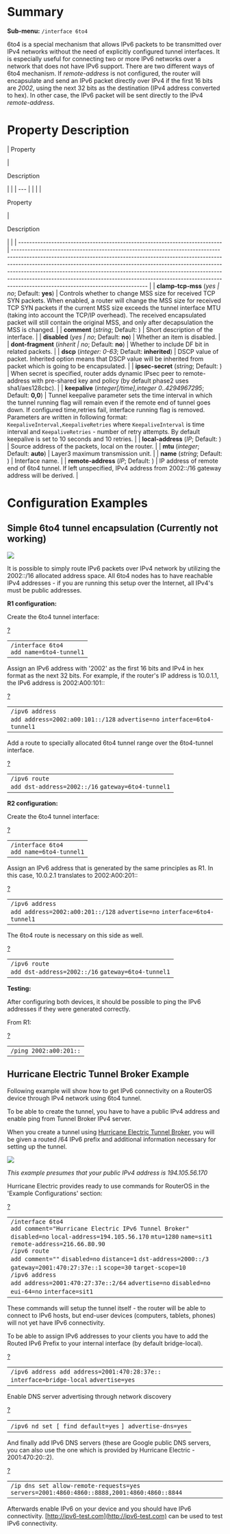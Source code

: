 # Summary

**Sub-menu:** `/interface 6to4`

6to4 is a special mechanism that allows IPv6 packets to be transmitted over IPv4 networks without the need of explicitly configured tunnel interfaces. It is especially useful for connecting two or more IPv6 networks over a network that does not have IPv6 support. There are two different ways of 6to4 mechanism. If _remote-address_ is not configured, the router will encapsulate and send an IPv6 packet directly over IPv4 if the first 16 bits are _2002_, using the next 32 bits as the destination (IPv4 address converted to hex). In other case, the IPv6 packet will be sent directly to the IPv4 _remote-address_.

# Property Description

| 
Property

 | 

Description

|     |
| --- |  |
|     |

Property

 | 

Description

|                                                                            |
| -------------------------------------------------------------------------- | ------------------------------------------------------------------------------------------------------------------------------------------------------------------------------------------------------------------------------------------------------------------------------------------------------------------------------------------------------------------------------------------------------------------------------------------------------- |
| **clamp-tcp-mss** (_yes                                                    | no_; Default: **yes**)                                                                                                                                                                                                                                                                                                                                                                                                                                  | Controls whether to change MSS size for received TCP SYN packets. When enabled, a router will change the MSS size for received TCP SYN packets if the current MSS size exceeds the tunnel interface MTU (taking into account the TCP/IP overhead). The received encapsulated packet will still contain the original MSS, and only after decapsulation the MSS is changed. |
| **comment** (_string_; Default: )                                          | Short description of the interface.                                                                                                                                                                                                                                                                                                                                                                                                                     |
| **disabled** (_yes                                                         | no_; Default: **no**)                                                                                                                                                                                                                                                                                                                                                                                                                                   | Whether an item is disabled.                                                                                                                                                                                                                                                                                                                                              |
| **dont-fragment** (_inherit                                                | no_; Default: **no**)                                                                                                                                                                                                                                                                                                                                                                                                                                   | Whether to include DF bit in related packets.                                                                                                                                                                                                                                                                                                                             |
| **dscp** (_integer: 0-63_; Default: **inherited**)                         | DSCP value of packet. Inherited option means that DSCP value will be inherited from packet which is going to be encapsulated.                                                                                                                                                                                                                                                                                                                           |
| **ipsec-secret** (_string_; Default: )                                     | When secret is specified, router adds dynamic IPsec peer to remote-address with pre-shared key and policy (by default phase2 uses sha1/aes128cbc).                                                                                                                                                                                                                                                                                                      |
| **keepalive** (_integer\[/time\],integer 0..4294967295_; Default: **0,0**) | Tunnel keepalive parameter sets the time interval in which the tunnel running flag will remain even if the remote end of tunnel goes down. If configured time,retries fail, interface running flag is removed. Parameters are written in following format: `KeepaliveInterval,KeepaliveRetries` where `KeepaliveInterval` is time interval and `KeepaliveRetries` - number of retry attempts. By default keepalive is set to 10 seconds and 10 retries. |
| **local-address** (_IP_; Default: )                                        | Source address of the packets, local on the router.                                                                                                                                                                                                                                                                                                                                                                                                     |
| **mtu** (_integer_; Default: **auto**)                                     | Layer3 maximum transmission unit.                                                                                                                                                                                                                                                                                                                                                                                                                       |
| **name** (_string_; Default: )                                             | Interface name.                                                                                                                                                                                                                                                                                                                                                                                                                                         |
| **remote-address** (_IP_; Default: )                                       | IP address of remote end of 6to4 tunnel. If left unspecified, IPv4 address from 2002::/16 gateway address will be derived.                                                                                                                                                                                                                                                                                                                              |

# Configuration Examples

## Simple 6to4 tunnel encapsulation (Currently not working)

![](https://help.mikrotik.com/docs/download/attachments/135004174/6to4-tunnel.jpg?version=1&modificationDate=1656683221465&api=v2)

It is possible to simply route IPv6 packets over IPv4 network by utilizing the 2002::/16 allocated address space. All 6to4 nodes has to have reachable IPv4 addresses - if you are running this setup over the Internet, all IPv4's must be public addresses.

**R1 configuration:**

Create the 6to4 tunnel interface:

[?](https://help.mikrotik.com/docs/display/ROS/6to4#)

<table border="0" cellpadding="0" cellspacing="0"><tbody><tr><td class="code"><div class="container" title="Hint: double-click to select code"><div class="line number1 index0 alt2" data-bidi-marker="true"><code class="ros constants">/interface 6to4</code></div><div class="line number2 index1 alt1" data-bidi-marker="true"><code class="ros functions">add </code><code class="ros value">name</code><code class="ros plain">=6to4-tunnel1</code></div></div></td></tr></tbody></table>

Assign an IPv6 address with '2002' as the first 16 bits and IPv4 in hex format as the next 32 bits. For example, if the router's IP address is 10.0.1.1, the IPv6 address is 2002:A00:101::

[?](https://help.mikrotik.com/docs/display/ROS/6to4#)

<table border="0" cellpadding="0" cellspacing="0"><tbody><tr><td class="code"><div class="container" title="Hint: double-click to select code"><div class="line number1 index0 alt2" data-bidi-marker="true"><code class="ros constants">/ipv6 address</code></div><div class="line number2 index1 alt1" data-bidi-marker="true"><code class="ros functions">add </code><code class="ros value">address</code><code class="ros plain">=2002:a00:101::/128</code> <code class="ros value">advertise</code><code class="ros plain">=no</code> <code class="ros value">interface</code><code class="ros plain">=6to4-tunnel1</code></div></div></td></tr></tbody></table>

Add a route to specially allocated 6to4 tunnel range over the 6to4-tunnel interface.

[?](https://help.mikrotik.com/docs/display/ROS/6to4#)

<table border="0" cellpadding="0" cellspacing="0"><tbody><tr><td class="code"><div class="container" title="Hint: double-click to select code"><div class="line number1 index0 alt2" data-bidi-marker="true"><code class="ros constants">/ipv6 route</code></div><div class="line number2 index1 alt1" data-bidi-marker="true"><code class="ros functions">add </code><code class="ros value">dst-address</code><code class="ros plain">=2002::/16</code> <code class="ros value">gateway</code><code class="ros plain">=6to4-tunnel1</code></div></div></td></tr></tbody></table>

**R2 configuration:**

Create the 6to4 tunnel interface:

[?](https://help.mikrotik.com/docs/display/ROS/6to4#)

<table border="0" cellpadding="0" cellspacing="0"><tbody><tr><td class="code"><div class="container" title="Hint: double-click to select code"><div class="line number1 index0 alt2" data-bidi-marker="true"><code class="ros constants">/interface 6to4</code></div><div class="line number2 index1 alt1" data-bidi-marker="true"><code class="ros functions">add </code><code class="ros value">name</code><code class="ros plain">=6to4-tunnel1</code></div></div></td></tr></tbody></table>

Assign an IPv6 address that is generated by the same principles as R1. In this case, 10.0.2.1 translates to 2002:A00:201::

[?](https://help.mikrotik.com/docs/display/ROS/6to4#)

<table border="0" cellpadding="0" cellspacing="0"><tbody><tr><td class="code"><div class="container" title="Hint: double-click to select code"><div class="line number1 index0 alt2" data-bidi-marker="true"><code class="ros constants">/ipv6 address</code></div><div class="line number2 index1 alt1" data-bidi-marker="true"><code class="ros functions">add </code><code class="ros value">address</code><code class="ros plain">=2002:a00:201::/128</code> <code class="ros value">advertise</code><code class="ros plain">=no</code> <code class="ros value">interface</code><code class="ros plain">=6to4-tunnel1</code></div></div></td></tr></tbody></table>

The 6to4 route is necessary on this side as well.

[?](https://help.mikrotik.com/docs/display/ROS/6to4#)

<table border="0" cellpadding="0" cellspacing="0"><tbody><tr><td class="code"><div class="container" title="Hint: double-click to select code"><div class="line number1 index0 alt2" data-bidi-marker="true"><code class="ros constants">/ipv6 route</code></div><div class="line number2 index1 alt1" data-bidi-marker="true"><code class="ros functions">add </code><code class="ros value">dst-address</code><code class="ros plain">=2002::/16</code> <code class="ros value">gateway</code><code class="ros plain">=6to4-tunnel1</code></div></div></td></tr></tbody></table>

**Testing:**

After configuring both devices, it should be possible to ping the IPv6 addresses if they were generated correctly.

From R1:

[?](https://help.mikrotik.com/docs/display/ROS/6to4#)

<table border="0" cellpadding="0" cellspacing="0"><tbody><tr><td class="code"><div class="container" title="Hint: double-click to select code"><div class="line number1 index0 alt2" data-bidi-marker="true"><code class="ros constants">/</code><code class="ros functions">ping </code><code class="ros plain">2002</code><code class="ros constants">:a00:201::</code></div></div></td></tr></tbody></table>

## Hurricane Electric Tunnel Broker Example

Following example will show how to get IPv6 connectivity on a RouterOS device through IPv4 network using 6to4 tunnel.

To be able to create the tunnel, you have to have a public IPv4 address and enable ping from Tunnel Broker IPv4 server.

When you create a tunnel using [Hurricane Electric Tunnel Broker](https://tunnelbroker.net), you will be given a routed /64 IPv6 prefix and additional information necessary for setting up the tunnel.

_![](https://help.mikrotik.com/docs/download/attachments/135004174/TunnelBrokerIPv6.png?version=1&modificationDate=1656679624575&api=v2)_

_This example presumes that your public IPv4 address is 194.105.56.170_

Hurricane Electric provides ready to use commands for RouterOS in the 'Example Configurations' section:

[?](https://help.mikrotik.com/docs/display/ROS/6to4#)

<table border="0" cellpadding="0" cellspacing="0"><tbody><tr><td class="code"><div class="container" title="Hint: double-click to select code"><div class="line number1 index0 alt2" data-bidi-marker="true"><code class="ros constants">/interface 6to4</code></div><div class="line number2 index1 alt1" data-bidi-marker="true"><code class="ros functions">add </code><code class="ros value">comment</code><code class="ros plain">=</code><code class="ros string">"Hurricane Electric IPv6 Tunnel Broker"</code> <code class="ros value">disabled</code><code class="ros plain">=no</code> <code class="ros value">local-address</code><code class="ros plain">=194.105.56.170</code> <code class="ros value">mtu</code><code class="ros plain">=1280</code> <code class="ros value">name</code><code class="ros plain">=sit1</code> <code class="ros value">remote-address</code><code class="ros plain">=216.66.80.90</code></div><div class="line number3 index2 alt2" data-bidi-marker="true"><code class="ros constants">/ipv6 route</code></div><div class="line number4 index3 alt1" data-bidi-marker="true"><code class="ros functions">add </code><code class="ros value">comment</code><code class="ros plain">=</code><code class="ros string">""</code> <code class="ros value">disabled</code><code class="ros plain">=no</code> <code class="ros value">distance</code><code class="ros plain">=1</code> <code class="ros value">dst-address</code><code class="ros plain">=2000::/3</code> <code class="ros value">gateway</code><code class="ros plain">=2001:470:27:37e::1</code> <code class="ros value">scope</code><code class="ros plain">=30</code> <code class="ros value">target-scope</code><code class="ros plain">=10</code></div><div class="line number5 index4 alt2" data-bidi-marker="true"><code class="ros constants">/ipv6 address</code></div><div class="line number6 index5 alt1" data-bidi-marker="true"><code class="ros functions">add </code><code class="ros value">address</code><code class="ros plain">=2001:470:27:37e::2/64</code> <code class="ros value">advertise</code><code class="ros plain">=no</code> <code class="ros value">disabled</code><code class="ros plain">=no</code> <code class="ros value">eui-64</code><code class="ros plain">=no</code> <code class="ros value">interface</code><code class="ros plain">=sit1</code></div></div></td></tr></tbody></table>

These commands will setup the tunnel itself - the router will be able to connect to IPv6 hosts, but end-user devices (computers, tablets, phones) will not yet have IPv6 connectivity.

To be able to assign IPv6 addresses to your clients you have to add the Routed IPv6 Prefix to your internal interface (by default bridge-local).

[?](https://help.mikrotik.com/docs/display/ROS/6to4#)

<table border="0" cellpadding="0" cellspacing="0"><tbody><tr><td class="code"><div class="container" title="Hint: double-click to select code"><div class="line number1 index0 alt2" data-bidi-marker="true"><code class="ros constants">/ipv6 address </code><code class="ros functions">add </code><code class="ros value">address</code><code class="ros plain">=2001:470:28:37e::</code> <code class="ros value">interface</code><code class="ros plain">=bridge-local</code> <code class="ros value">advertise</code><code class="ros plain">=yes</code></div></div></td></tr></tbody></table>

Enable DNS server advertising through network discovery

[?](https://help.mikrotik.com/docs/display/ROS/6to4#)

<table border="0" cellpadding="0" cellspacing="0"><tbody><tr><td class="code"><div class="container" title="Hint: double-click to select code"><div class="line number1 index0 alt2" data-bidi-marker="true"><code class="ros constants">/ipv6 nd </code><code class="ros functions">set </code><code class="ros plain">[ </code><code class="ros functions">find </code><code class="ros value">default</code><code class="ros plain">=yes</code> <code class="ros plain">] </code><code class="ros value">advertise-dns</code><code class="ros plain">=yes</code></div></div></td></tr></tbody></table>

And finally add IPv6 DNS servers (these are Google public DNS servers, you can also use the one which is provided by Hurricane Electric - 2001:470:20::2).

[?](https://help.mikrotik.com/docs/display/ROS/6to4#)

<table border="0" cellpadding="0" cellspacing="0"><tbody><tr><td class="code"><div class="container" title="Hint: double-click to select code"><div class="line number1 index0 alt2" data-bidi-marker="true"><code class="ros constants">/ip dns </code><code class="ros functions">set </code><code class="ros value">allow-remote-requests</code><code class="ros plain">=yes</code> <code class="ros value">servers</code><code class="ros plain">=2001:4860:4860::8888,2001:4860:4860::8844</code></div></div></td></tr></tbody></table>

Afterwards enable IPv6 on your device and you should have IPv6 connectivity. [http://ipv6-test.com](http://ipv6-test.com) can be used to test IPv6 connectivity.
